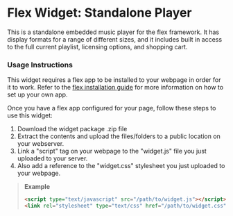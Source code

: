 Flex Widget: Standalone Player
=============

This is a standalone embedded music player for the flex framework. It has display formats for a range of different sizes, and it includes built in access to the full current playlist, licensing options, and shopping cart.

### Usage Instructions

This widget requires a flex app to be installed to your webpage in order for it to work. Refer to the [flex installation guide](http://www.beatbrokerz.com/flex/start) for more information on how to set up your own app.

Once you have a flex app configured for your page, follow these steps to use this widget:

1. Download the widget package .zip file
2. Extract the contents and upload the files/folders to a public location on your webserver.
3. Link a "script" tag on your webpage to the "widget.js" file you just uploaded to your server.
4. Also add a reference to the "widget.css" stylesheet you just uploaded to your webpage.
 
> **Example** 
> ```html
> <script type="text/javascript" src="/path/to/widget.js"></script>
> <link rel="stylesheet" type="text/css" href="/path/to/widget.css" />
> ```

